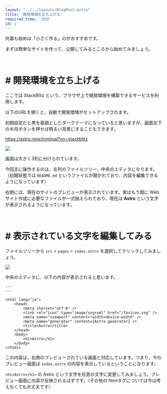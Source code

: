 ```yaml
---
layout: "../../layouts/BlogPost.astro"
title: '開発環境を立ち上げる'
required_time: '10分'
id: 1
---
```


何事も始めは「小さく作る」のがおすすめです。

まずは簡単なサイトを作って、公開してみるところから始めてみましょう。

<br>

# # 開発環境を立ち上げる

ここでは StackBlitz という、ブラウザ上で開発環境を構築できるサービスを利用します。

以下のURLを開くと、自動で開発環境がセットアップされます。

初期設定だと黒を基調としたダークテーマになっていると思いますが、画面左下の半月ボタンを押せば明るい背景にすることもできます。

https://astro.new/minimal?on=stackblitz

![](/image/post-1/astro.png)

画面は大きく3列に分けられています。

今回主に操作するのは、左列のファイルツリー、中央のエディタになります。（初期状態では `README.md` というファイルが開かれており、内容を編集できるようになっています）

右側には、現在のサイトのプレビューが表示されています。実はもう既に Webサイト作成に必要なファイルが一式揃えられており、現在は **Astro**  という文字が表示されるようになっています。

<br>

# # 表示されている文字を編集してみる

ファイルツリーから `src` > `pages` > `index.astro` を選択してクリックしてみましょう。

![](/image/post-1/filetree.png)

中央のエディタに、以下の内容が表示されると思います。

~~~astro
---
---

<html lang="ja">
	<head>
		<meta charset="utf-8" />
		<link rel="icon" type="image/svg+xml" href="/favicon.svg" />
		<meta name="viewport" content="width=device-width" />
		<meta name="generator" content={Astro.generator} />
		<title>Astro</title>
	</head>
	<body>
		<h1>Astro</h1>
	</body>
</html>
~~~

この内容は、右側のプレビューされている画面と対応しています。つまり、今のプレビュー画面は `index.astro` の内容を表示しているということになります。

`<h1>Astro</h1>` の Astro という文字を任意の文字に変更してみましょう。プレビュー画面に内容が反映されるはずです。（その他の htmlタグについては今は考えなくても大丈夫です）